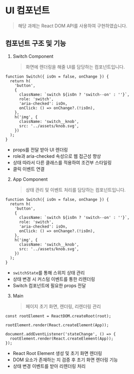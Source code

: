 # UI 컴포넌트

> 해당 과제는 React DOM API를 사용하여 구현하였습니다.

## 컴포넌트 구조 및 기능

1. Switch Component
   > 화면에 렌더링을 해줄 UI를 담당하는 컴포넌트입니다.

```
function Switch({ isOn = false, onChange }) {
  return h(
    'button',
    {
      className: `switch ${isOn ? 'switch--on' : ''}`,
      role: 'switch',
      'aria-checked': isOn,
      onClick: () => onChange?.(!isOn),
    },
    h('img', {
      className: 'switch__knob',
      src: '../assets/knob.svg',
    })
  );
}
```

- props를 전달 받아 UI 렌더링
- role과 aria-checked 속성으로 웹 접근성 향상
- 상태 따라서 다른 클래스를 적용하여 조건부 스타일링
- 클릭 이벤트 연결

2. App Component
   > 상태 관리 및 이벤트 처리를 담당하는 컴포넌트입니다.

```
function Switch({ isOn = false, onChange }) {
  return h(
    'button',
    {
      className: `switch ${isOn ? 'switch--on' : ''}`,
      role: 'switch',
      'aria-checked': isOn,
      onClick: () => onChange?.(!isOn),
    },
    h('img', {
      className: 'switch__knob',
      src: '../assets/knob.svg',
    })
  );
}
```

- `switchState`를 통해 스위치 상태 관리
- 상태 변경 시 커스텀 이벤트를 통한 리렌더링
- Switch 컴포넌트에 필요한 props 전달

3. Main
   > 페이지 초기 화면, 렌더링, 리렌더링 관리

```
const rootElement = ReactDOM.createRoot(root);

rootElement.render(React.createElement(App));

document.addEventListener('stateChange', () => {
  rootElement.render(React.createElement(App));
});
```

- React Root Element 생성 및 초기 화면 렌더링
- DOM 요소가 존재하는 지 검증 후 초기 화면 렌더링 기능
- 상태 변경 이벤트를 받아 리렌더링 처리
